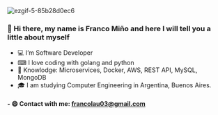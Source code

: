 
![ezgif-5-85b28d0ec6](https://github.com/francolautaro2/francolautaro2/assets/69493845/77ee11a2-879d-4cfe-9675-91bcaaa07422)

### 👋 Hi there, my name is Franco Miño and here I will tell you a little about myself
 
- 💻 I’m Software Developer
- ⌨ I love coding with golang and python
- 🧠 Knowlodge: Microservices, Docker, AWS, REST API, MySQL, MongoDB
- 🎓 I am studying Computer Engineering in Argentina, Buenos Aires.

#### - 😄 Contact with me: francolau03@gmail.com

<!---
francolautaro2/francolautaro2 is a ✨ special ✨ repository because its `README.md` (this file) appears on your GitHub profile.
You can click the Preview link to take a look at your changes.
--->

